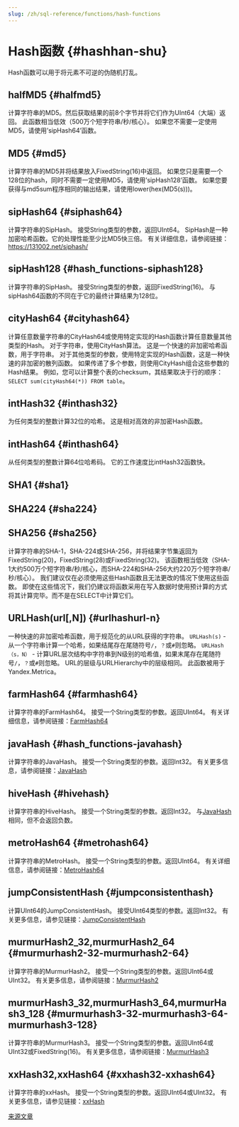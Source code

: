 ```yaml
---
slug: /zh/sql-reference/functions/hash-functions
---
```

# Hash函数 {#hashhan-shu}

Hash函数可以用于将元素不可逆的伪随机打乱。

## halfMD5 {#halfmd5}

计算字符串的MD5。然后获取结果的前8个字节并将它们作为UInt64（大端）返回。
此函数相当低效（500万个短字符串/秒/核心）。
如果您不需要一定使用MD5，请使用’sipHash64’函数。

## MD5 {#md5}

计算字符串的MD5并将结果放入FixedString(16)中返回。
如果您只是需要一个128位的hash，同时不需要一定使用MD5，请使用’sipHash128’函数。
如果您要获得与md5sum程序相同的输出结果，请使用lower(hex(MD5(s)))。

## sipHash64 {#siphash64}

计算字符串的SipHash。
接受String类型的参数，返回UInt64。
SipHash是一种加密哈希函数。它的处理性能至少比MD5快三倍。
有关详细信息，请参阅链接：https://131002.net/siphash/

## sipHash128 {#hash_functions-siphash128}

计算字符串的SipHash。
接受String类型的参数，返回FixedString(16)。
与sipHash64函数的不同在于它的最终计算结果为128位。

## cityHash64 {#cityhash64}

计算任意数量字符串的CityHash64或使用特定实现的Hash函数计算任意数量其他类型的Hash。
对于字符串，使用CityHash算法。 这是一个快速的非加密哈希函数，用于字符串。
对于其他类型的参数，使用特定实现的Hash函数，这是一种快速的非加密的散列函数。
如果传递了多个参数，则使用CityHash组合这些参数的Hash结果。
例如，您可以计算整个表的checksum，其结果取决于行的顺序：`SELECT sum(cityHash64(*)) FROM table`。

## intHash32 {#inthash32}

为任何类型的整数计算32位的哈希。
这是相对高效的非加密Hash函数。

## intHash64 {#inthash64}

从任何类型的整数计算64位哈希码。
它的工作速度比intHash32函数快。

## SHA1 {#sha1}

## SHA224 {#sha224}

## SHA256 {#sha256}

计算字符串的SHA-1，SHA-224或SHA-256，并将结果字节集返回为FixedString(20)，FixedString(28)或FixedString(32)。
该函数相当低效（SHA-1大约500万个短字符串/秒/核心，而SHA-224和SHA-256大约220万个短字符串/秒/核心）。
我们建议仅在必须使用这些Hash函数且无法更改的情况下使用这些函数。
即使在这些情况下，我们仍建议将函数采用在写入数据时使用预计算的方式将其计算完毕。而不是在SELECT中计算它们。

## URLHash(url\[,N\]) {#urlhashurl-n}

一种快速的非加密哈希函数，用于规范化的从URL获得的字符串。
`URLHash(s)` - 从一个字符串计算一个哈希，如果结尾存在尾随符号`/`，`？`或`#`则忽略。
`URLHash（s，N）` - 计算URL层次结构中字符串到N级别的哈希值，如果末尾存在尾随符号`/`，`？`或`#`则忽略。
URL的层级与URLHierarchy中的层级相同。 此函数被用于Yandex.Metrica。

## farmHash64 {#farmhash64}

计算字符串的FarmHash64。
接受一个String类型的参数。返回UInt64。
有关详细信息，请参阅链接：[FarmHash64](https://github.com/google/farmhash)

## javaHash {#hash_functions-javahash}

计算字符串的JavaHash。
接受一个String类型的参数。返回Int32。
有关更多信息，请参阅链接：[JavaHash](http://hg.openjdk.java.net/jdk8u/jdk8u/jdk/file/478a4add975b/src/share/classes/java/lang/String.java#l1452)

## hiveHash {#hivehash}

计算字符串的HiveHash。
接受一个String类型的参数。返回Int32。
与[JavaHash](#hash_functions-javahash)相同，但不会返回负数。

## metroHash64 {#metrohash64}

计算字符串的MetroHash。
接受一个String类型的参数。返回UInt64。
有关详细信息，请参阅链接：[MetroHash64](http://www.jandrewrogers.com/2015/05/27/metrohash/)

## jumpConsistentHash {#jumpconsistenthash}

计算UInt64的JumpConsistentHash。
接受UInt64类型的参数。返回Int32。
有关更多信息，请参见链接：[JumpConsistentHash](https://arxiv.org/pdf/1406.2294.pdf)

## murmurHash2_32,murmurHash2_64 {#murmurhash2-32-murmurhash2-64}

计算字符串的MurmurHash2。
接受一个String类型的参数。返回UInt64或UInt32。
有关更多信息，请参阅链接：[MurmurHash2](https://github.com/aappleby/smhasher)

## murmurHash3_32,murmurHash3_64,murmurHash3_128 {#murmurhash3-32-murmurhash3-64-murmurhash3-128}

计算字符串的MurmurHash3。
接受一个String类型的参数。返回UInt64或UInt32或FixedString(16)。
有关更多信息，请参阅链接：[MurmurHash3](https://github.com/aappleby/smhasher)

## xxHash32,xxHash64 {#xxhash32-xxhash64}

计算字符串的xxHash。
接受一个String类型的参数。返回UInt64或UInt32。
有关更多信息，请参见链接：[xxHash](http://cyan4973.github.io/xxHash/)

[来源文章](https://clickhouse.com/docs/en/query_language/functions/hash_functions/) <!--hide-->
